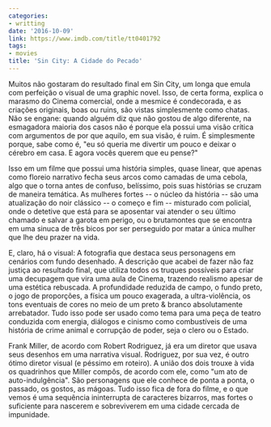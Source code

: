 ```yaml
---
categories:
- writting
date: '2016-10-09'
link: https://www.imdb.com/title/tt0401792
tags:
- movies
title: 'Sin City: A Cidade do Pecado'
---
```


Muitos não gostaram do resultado final em Sin City, um longa que emula com perfeição o visual de uma graphic novel. Isso, de certa forma, explica o marasmo do Cinema comercial, onde a mesmice é condecorada, e as criações originais, boas ou ruins, são vistas simplesmente como chatas. Não se engane: quando alguém diz que não gostou de algo diferente, na esmagadora maioria dos casos não é porque ela possui uma visão crítica com argumentos de por que aquilo, em sua visão, é ruim. É simplesmente porque, sabe como é, "eu só queria me divertir um pouco e deixar o cérebro em casa. E agora vocês querem que eu pense?"

Isso em um filme que possui uma história simples, quase linear, que apenas como floreio narrativo fecha seus arcos como camadas de uma cebola, algo que o torna antes de confuso, belíssimo, pois suas histórias se cruzam de maneira temática. As mulheres fortes -- o núcleo da história -- são uma atualização do noir clássico -- o começo e fim -- misturado com policial, onde o detetive que está para se aposentar vai atender o seu último chamado e salvar a garota em perigo, ou o brutamontes que se encontra em uma sinuca de três bicos por ser perseguido por matar a única mulher que lhe deu prazer na vida.

E, claro, há o visual: A fotografia que destaca seus personagens em cenários com fundo desenhado. A descrição que acabei de fazer não faz justiça ao resultado final, que utiliza todos os truques possíveis para criar uma decupagem que vira uma aula de Cinema, trazendo realismo apesar de uma estética rebuscada. A profundidade reduzida de campo, o fundo preto, o jogo de proporções, a física um pouco exagerada, a ultra-violência, os tons eventuais de cores no meio de um preto & branco absolutamente arrebatador. Tudo isso pode ser usado como tema para uma peça de teatro conduzida com energia, diálogos e cinismo como combustíveis de uma história de crime animal e corrupção de poder, seja o clero ou o Estado.

Frank Miller, de acordo com Robert Rodriguez, já era um diretor que usava seus desenhos em uma narrativa visual. Rodriguez, por sua vez, é outro ótimo diretor visual (e péssimo em roteiro). A união dos dois trouxe à vida os quadrinhos que Miller compôs, de acordo com ele, como "um ato de auto-indulgência". São personagens que ele conhece de ponta a ponta, o passado, os gostos, as mágoas. Tudo isso fica de fora do filme, e o que vemos é uma sequência ininterrupta de caracteres bizarros, mas fortes o suficiente para nascerem e sobreviverem em uma cidade cercada de impunidade.